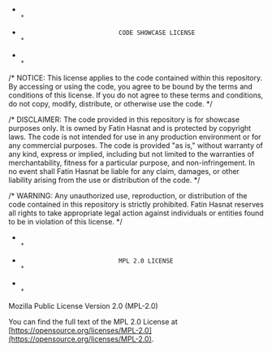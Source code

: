 *                                                                                      *
*                                CODE SHOWCASE LICENSE                                 *
*                                                                                      *


/* NOTICE: This license applies to the code contained within this repository. By accessing 
   or using the code, you agree to be bound by the terms and conditions of this license. 
   If you do not agree to these terms and conditions, do not copy, modify, distribute, 
   or otherwise use the code. */

/* DISCLAIMER: The code provided in this repository is for showcase purposes only. 
   It is owned by Fatin Hasnat and is protected by copyright laws. The code is not 
   intended for use in any production environment or for any commercial purposes. 
   The code is provided "as is," without warranty of any kind, express or implied, 
   including but not limited to the warranties of merchantability, fitness for a 
   particular purpose, and non-infringement. In no event shall Fatin Hasnat be liable 
   for any claim, damages, or other liability arising from the use or distribution 
   of the code. */

/* WARNING: Any unauthorized use, reproduction, or distribution of the code contained 
   in this repository is strictly prohibited. Fatin Hasnat reserves all rights to 
   take appropriate legal action against individuals or entities found to be in 
   violation of this license. */


*                                                                                      *
*                                MPL 2.0 LICENSE                                       *
*                                                                                      *


Mozilla Public License Version 2.0 (MPL-2.0)

You can find the full text of the MPL 2.0 License at [https://opensource.org/licenses/MPL-2.0](https://opensource.org/licenses/MPL-2.0).

